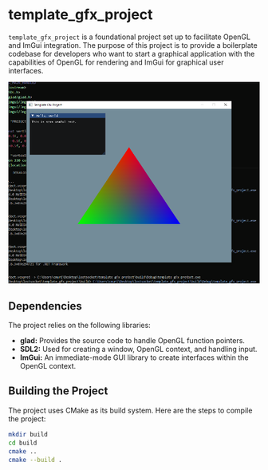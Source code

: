 # template_gfx_project

`template_gfx_project` is a foundational project set up to facilitate OpenGL and ImGui integration. The purpose of this project is to provide a boilerplate codebase for developers who want to start a graphical application with the capabilities of OpenGL for rendering and ImGui for graphical user interfaces.

![Project Image](./github/picture.PNG)

## Dependencies

The project relies on the following libraries:

- **glad:** Provides the source code to handle OpenGL function pointers.
- **SDL2:** Used for creating a window, OpenGL context, and handling input.
- **ImGui:** An immediate-mode GUI library to create interfaces within the OpenGL context.

## Building the Project

The project uses CMake as its build system. Here are the steps to compile the project:
```sh
mkdir build
cd build
cmake ..
cmake --build .
```